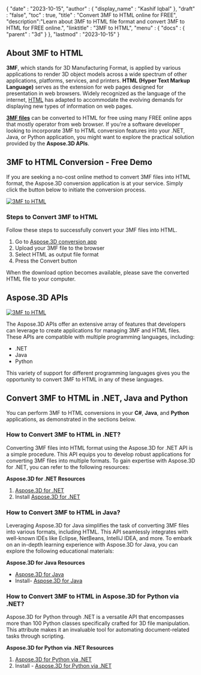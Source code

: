 {
  "date" : "2023-10-15",
  "author" : {
    "display_name" : "Kashif Iqbal"
  },
  "draft" : "false",
  "toc" : true,
  "title" : "Convert 3MF to HTML online for FREE",
  "description":"Learn about 3MF to HTML file format and convert 3MF to HTML for FREE online.",
  "linktitle" : "3MF to HTML",
  "menu" : {
    "docs" : {
      "parent" : "3d"
    }
  },
  "lastmod" : "2023-10-15"
}

## About 3MF to HTML

**3MF**, which stands for 3D Manufacturing Format, is applied by various applications to render 3D object models across a wide spectrum of other applications, platforms, services, and printers. **HTML (Hyper Text Markup Language)** serves as the extension for web pages designed for presentation in web browsers. Widely recognized as the language of the internet, [HTML](/web/html/) has adapted to accommodate the evolving demands for displaying new types of information on web pages.

**[3MF files](/3d/3mf/)** can be converted to HTML for free using many FREE online apps that mostly operator from web browser. If you're a software developer looking to incorporate 3MF to HTML conversion features into your .NET, Java, or Python application, you might want to explore the practical solution provided by the **Aspose.3D APIs**.

## 3MF to HTML Conversion - Free Demo

If you are seeking a no-cost online method to convert 3MF files into HTML format, the Aspose.3D conversion application is at your service. Simply click the button below to initiate the conversion process.

[![3MF to HTML](../3mf-to-html.png)](https://products.aspose.app/3d/conversion/3mf-to-html)

### Steps to Convert 3MF to HTML

Follow these steps to successfully convert your 3MF files into HTML.

1. Go to [Aspose.3D conversion app](https://products.aspose.app/3d/conversion/3mf-to-html)
1. Upload your 3MF file to the browser
1. Select HTML as output file format
1. Press the Convert button

When the download option becomes available, please save the converted HTML file to your computer.

## Aspose.3D APIs

[![3MF to HTML](../try-aspose-3d.png)](https://products.aspose.com/3d/)

The Aspose.3D APIs offer an extensive array of features that developers can leverage to create applications for managing 3MF and HTML files. These APIs are compatible with multiple programming languages, including:

 * .NET
 * Java
 * Python

This variety of support for different programming languages gives you the opportunity to convert 3MF to HTML in any of these languages.

## Convert 3MF to HTML in .NET, Java and Python

You can perform 3MF to HTML conversions in your **C#**, **Java**, and **Python** applications, as demonstrated in the sections below.

### How to Convert 3MF to HTML in .NET?

Converting 3MF files into HTML format using the Aspose.3D for .NET API is a simple procedure. This API equips you to develop robust applications for converting 3MF files into multiple formats. To gain expertise with Aspose.3D for .NET, you can refer to the following resources:

**Aspose.3D for .NET Resources**

1. [Aspose.3D for .NET](https://products.aspose.com/3d/net/)
1. Install [Aspose.3D for .NET](https://docs.aspose.com/3d/net/installation/)

### How to Convert 3MF to HTML in Java?

Leveraging Aspose.3D for Java simplifies the task of converting 3MF files into various formats, including HTML. This API seamlessly integrates with well-known IDEs like Eclipse, NetBeans, IntelliJ IDEA, and more. To embark on an in-depth learning experience with Aspose.3D for Java, you can explore the following educational materials:

**Aspose.3D for Java Resources**

 * [Aspose.3D for Java](https://products.aspose.com/3d/java/)
 * Install- [Aspose.3D for Java](https://docs.aspose.com/3d/java/installation/)

### How to Convert 3MF to HTML in Aspose.3D for Python via .NET?

Aspose.3D for Python through .NET is a versatile API that encompasses more than 100 Python classes specifically crafted for 3D file manipulation. This attribute makes it an invaluable tool for automating document-related tasks through scripting.

**Aspose.3D for Python via .NET Resources**

1. [Aspose.3D for Python via .NET](https://products.aspose.com/3d/python-net/)
1. Install - [Aspose.3D for Python via .NET](https://releases.aspose.com/3d/python-net/)